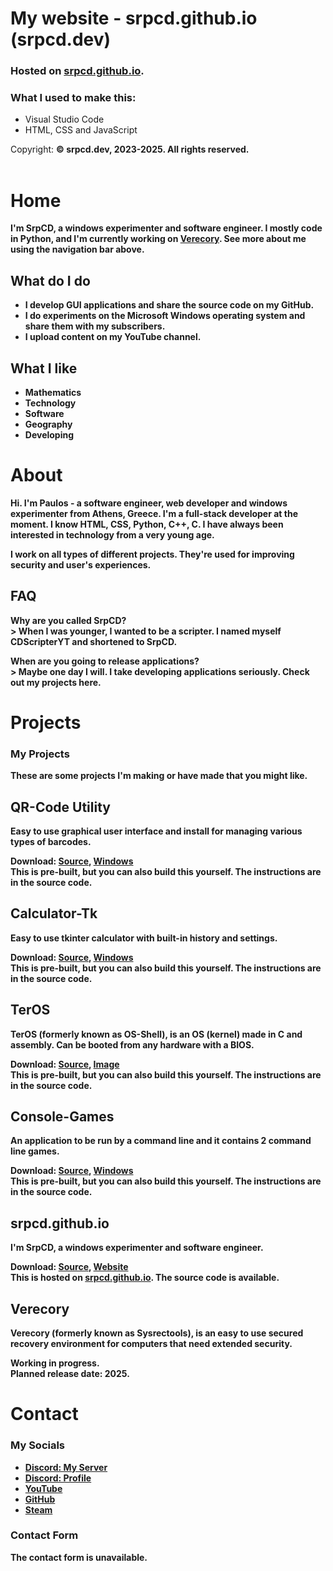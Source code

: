 # My website - srpcd.github.io (srpcd.dev)
### Hosted on <a href="https://srpcd.github.io/" target="_blank">srpcd.github.io</a>.
### What I used to make this:
- Visual Studio Code
- HTML, CSS and JavaScript

Copyright: <strong>© srpcd.dev, 2023-2025. All rights reserved.<strong>
<br><br>
# Home
I'm <strong>SrpCD</strong>, a windows experimenter and software engineer. I mostly code in Python, and I'm currently working on <a href="https://srpcd.github.io/projects/" target="_blank">Verecory</a>. See more about me using the navigation bar above.

## What do I do
- I develop GUI applications and share the source code on my GitHub.
- I do experiments on the Microsoft Windows operating system and share them with my subscribers.
- I upload content on my YouTube channel.
  
## What I like
- Mathematics
- Technology
- Software
- Geography
- Developing


# About

Hi. I'm <strong>Paulos</strong> - a software engineer, web developer and windows experimenter from Athens, Greece. I'm a full-stack developer at the moment. I know HTML, CSS, Python, C++, C. I have always been interested in technology from a very young age.

I work on all types of different projects. They're used for improving security and user's experiences.

## FAQ
Why are you called SrpCD?<br>
\> When I was younger, I wanted to be a scripter. I named myself CDScripterYT and shortened to SrpCD.

When are you going to release applications?<br>
\> Maybe one day I will. I take developing applications seriously. Check out my projects here.


# Projects

### My Projects
These are some projects I'm making or have made that you might like.

## QR-Code Utility<br>
Easy to use graphical user interface and install for managing various types of barcodes.

Download: <a href="https://github.com/srpcd/qrcode-utility" target="_blank">Source</a>, <a href="https://github.com/srpcd/qrcode-utility/releases" target="_blank">Windows</a><br>
This is pre-built, but you can also build this yourself. The instructions are in the source code.

## Calculator-Tk<br>
Easy to use tkinter calculator with built-in history and settings.

Download: <a href="https://github.com/srpcd/calculator-tk" target="_blank">Source</a>, <a href="https://github.com/srpcd/calculator-tk/releases" target="_blank">Windows</a><br>
This is pre-built, but you can also build this yourself. The instructions are in the source code.

## TerOS<br>
TerOS (formerly known as OS-Shell), is an OS (kernel) made in C and assembly. Can be booted from any hardware with a BIOS.

Download: <a href="https://github.com/srpcd/os-shell" target="_blank">Source</a>, <a href="https://github.com/srpcd/teros/releases" target="_blank">Image</a><br>
This is pre-built, but you can also build this yourself. The instructions are in the source code.

## Console-Games<br>
An application to be run by a command line and it contains 2 command line games.

Download: <a href="https://github.com/srpcd/console-games" target="_blank">Source</a>, <a href="https://github.com/srpcd/console-games/releases" target="_blank">Windows</a><br>
This is pre-built, but you can also build this yourself. The instructions are in the source code.

## srpcd.github.io<br>
I'm SrpCD, a windows experimenter and software engineer.

Download: <a href="https://github.com/srpcd/srpcd.github.io" target="_blank">Source</a>, <a href="https://srpcd.github.io" target="_blank">Website</a><br>
This is hosted on <a href="https://srpcd.github.io">srpcd.github.io</a>. The source code is available.

## Verecory<br>
Verecory (formerly known as Sysrectools), is an easy to use secured recovery environment for computers that need extended security.

Working in progress.<br>
Planned release date: 2025.


# Contact

### My Socials

- <a href="https://discord.gg/dcK6SJMay3" target="_blank">Discord: My Server</a>
- <a href="https://discord.com/users/660043349776007184" target="_blank">Discord: Profile</a>
- <a href="https://youtube.com/@srpcdgaming" target="_blank">YouTube</a>
- <a href="https://github.com/srpcd" target="_blank">GitHub</a>
- <a href="https://steamcommunity.com/profiles/76561199123697325" target="_blank">Steam</a>

### Contact Form

The contact form is unavailable.
